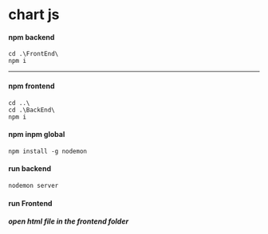 # chart js

#### npm backend
```
cd .\FrontEnd\
npm i
```
---
#### npm frontend
```
cd ..\
cd .\BackEnd\
npm i
```
#### npm inpm global
```
npm install -g nodemon
```
#### run backend
```
nodemon server
```
#### run Frontend

##### open html file in the frontend folder
